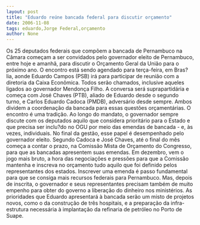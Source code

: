 ```yaml
---
layout: post
title: "Eduardo reúne bancada federal para discutir orçamento"
date: 2006-11-08
tags: eduardo,Jorge Federal,orçamento
author: None
---
```

Os 25 deputados federais que compõem a bancada de Pernambuco na Câmara começam a ser convidados pelo governador eleito de Pernambuco, entre hoje e amanhã, para discutir o Orçamento Geral da União para o próximo ano. O encontro está sendo agendado para terça-feira, em Bras?lia, aonde Eduardo Campos (PSB) irá para participar de reunião com a diretoria da Caixa Econômica.
Todos serão chamados, inclusive aqueles ligados ao governador Mendonça Filho. A conversa será suprapartidária e começa com José Chaves (PTB), aliado de Eduardo desde o segundo turno, e Carlos Eduardo Cadoca (PMDB), adversário desde sempre. Ambos dividem a coordenação da bancada para essas questões orçamentárias.
O encontro é uma tradição. Ao longo do mandato, o governador sempre discute com os deputados aquilo que considera prioritário para o Estado e que precisa ser inclu?do no OGU por meio das emendas de bancada - e, às vezes, individuais.
No final da gestão, esse papel é desempenhado pelo governador eleito.
Segundo Cadoca e José Chaves, até o final do mês começa a contar o prazo, na Comissão Mista de Orçamento do Congresso, para que as bancadas apresentem suas emendas. Em dezembro, vem o jogo mais bruto, a hora das negociações e pressões para que a Comissão mantenha e inscreva no orçamento tudo aquilo que foi definido pelos representantes dos estados.
Inscrever uma emenda é&nbsp;passo fundamental para que se consiga mais recursos federais para Pernambuco. Mas, depois de inscrita, o governador e seus representantes precisam também de muito empenho para obter do governo a liberação do dinheiro nos ministérios.
As prioridades que Eduardo apresentará à bancada serão um misto de projetos novos, como o da construção de três hospitais, e a preparação da infra-estrutura necessária à implantação da refinaria de petróleo no Porto de Suape. 